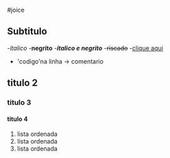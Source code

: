 #joice
## Subtitulo
-*italico*
-**negrito**
-***italico e negrito***
-~~riscado~~
-[clique aqui](https://github.com/uniarp/teste-git-2025)
- 'codigo'na linha
-> comentario
## titulo 2
### titulo 3
#### titulo 4 
1. lista ordenada
1. lista ordenada
1. lista ordenada 